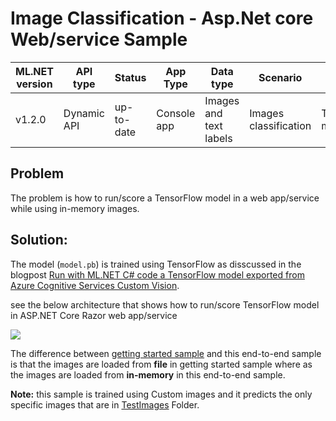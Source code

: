 # Image Classification - Asp.Net core Web/service Sample

| ML.NET version | API type          | Status                        | App Type    | Data type | Scenario            | ML Task                   | Algorithms                  |
|----------------|-------------------|-------------------------------|-------------|-----------|---------------------|---------------------------|-----------------------------|
| v1.2.0           | Dynamic API | up-to-date | Console app | Images and text labels | Images classification | TensorFlow model  | DeepLearning model |


## Problem
The problem is how to run/score a TensorFlow model in a web app/service while using in-memory images. 

## Solution:
The model (`model.pb`) is trained using TensorFlow as disscussed in the blogpost [Run with ML.NET C# code a TensorFlow model exported from Azure Cognitive Services Custom Vision](https://devblogs.microsoft.com/cesardelatorre/run-with-ml-net-c-code-a-tensorflow-model-exported-from-azure-cognitive-services-custom-vision/).

see the below architecture that shows how to run/score TensorFlow model in ASP.NET Core Razor web app/service

![](docs/scenario-architecture.png)


The difference between [getting started sample](https://github.com/dotnet/machinelearning-samples/tree/master/samples/csharp/getting-started/DeepLearning_ImageClassification_TensorFlow) and this end-to-end sample is that the images are loaded from  **file** in getting started sample where as the images are loaded from **in-memory** in this end-to-end sample.

**Note:**  this sample is trained using Custom images and it predicts the only specific images that are in [TestImages](./TestImages) Folder.
